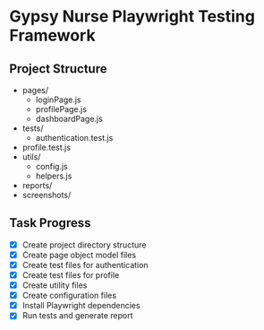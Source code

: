 # Gypsy Nurse Playwright Testing Framework

## Project Structure
- pages/
  - loginPage.js
  - profilePage.js
  - dashboardPage.js
- tests/
  - authentication.test.js
 - profile.test.js
- utils/
  - config.js
  - helpers.js
- reports/
- screenshots/

## Task Progress
- [x] Create project directory structure
- [x] Create page object model files
- [x] Create test files for authentication
- [x] Create test files for profile
- [x] Create utility files
- [x] Create configuration files
- [x] Install Playwright dependencies
- [x] Run tests and generate report
